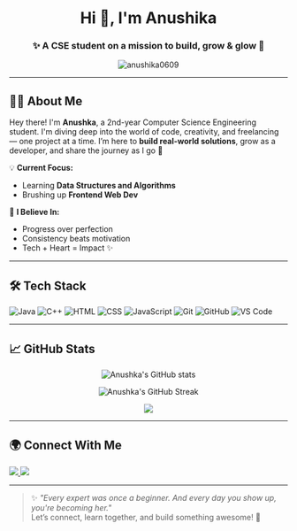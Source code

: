 <h1 align="center">Hi 👋, I'm Anushika</h1>
<h3 align="center">✨ A CSE student on a mission to build, grow & glow 🌱</h3>

<p align="center">
  <img src="https://komarev.com/ghpvc/?username=anushika0609&label=Profile%20views&color=0e75b6&style=flat" alt="anushika0609" />
</p>

---

## 👩‍💻 About Me

Hey there! I'm **Anushka**, a 2nd-year Computer Science Engineering student. I'm diving deep into the world of code, creativity, and freelancing — one project at a time. I’m here to **build real-world solutions**, grow as a developer, and share the journey as I go 💫

💡 **Current Focus:**
- Learning **Data Structures and Algorithms** 
- Brushing up **Frontend Web Dev** 

🧠 **I Believe In:**
- Progress over perfection
- Consistency beats motivation
- Tech + Heart = Impact ✨

---

## 🛠️ Tech Stack

![Java](https://img.shields.io/badge/Java-ED8B00?style=for-the-badge&logo=java&logoColor=white)
![C++](https://img.shields.io/badge/C++-00599C?style=for-the-badge&logo=cplusplus&logoColor=white)
![HTML](https://img.shields.io/badge/HTML5-e34c26?style=for-the-badge&logo=html5&logoColor=white)
![CSS](https://img.shields.io/badge/CSS3-264de4?style=for-the-badge&logo=css3&logoColor=white)
![JavaScript](https://img.shields.io/badge/JavaScript-ffd600?style=for-the-badge&logo=javascript&logoColor=black)
![Git](https://img.shields.io/badge/Git-F05032?style=for-the-badge&logo=git&logoColor=white)
![GitHub](https://img.shields.io/badge/GitHub-181717?style=for-the-badge&logo=github&logoColor=white)
![VS Code](https://img.shields.io/badge/VSCode-007ACC?style=for-the-badge&logo=visual%20studio%20code&logoColor=white)

---

## 📈 GitHub Stats

<p align="center">
  <img src="https://github-readme-stats.vercel.app/api?username=your-username&show_icons=true&theme=radical" alt="Anushka's GitHub stats" />
</p>
<p align="center">
  <img src="https://github-readme-streak-stats.herokuapp.com/?user=your-username&theme=radical" alt="Anushka's GitHub Streak" />
</p>
<p align="center">
  <img src="https://github-readme-stats.vercel.app/api/top-langs/?username=your-username&layout=compact&theme=radical" />
</p>

---

## 🌍 Connect With Me

<p align="left">
  <a href="https://www.linkedin.com/in/anushika-5a8829324/" target="_blank">
    <img src="https://img.shields.io/badge/-LinkedIn-0A66C2?style=for-the-badge&logo=Linkedin&logoColor=white"/>
  </a>
  <a href="mailto:anushkasaini0609@gmail.com" target="_blank">
    <img src="https://img.shields.io/badge/-Gmail-EA4335?style=for-the-badge&logo=gmail&logoColor=white"/>
  </a>
</p>

---

> ✨ *"Every expert was once a beginner. And every day you show up, you're becoming her."*  
> Let’s connect, learn together, and build something awesome! 🚀



